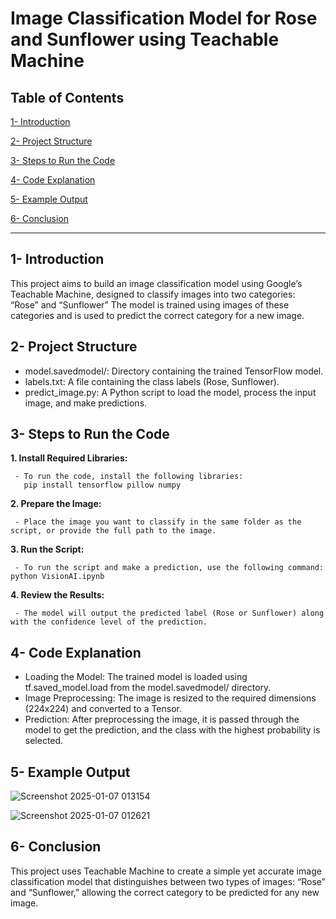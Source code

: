 # Image Classification Model for Rose and Sunflower using Teachable Machine

## Table of Contents 
[1- Introduction](#1--introduction)

[2- Project Structure](#2--project-structure)

[3- Steps to Run the Code](#3--steps-to-run-the-code)

[4- Code Explanation](#4--code-explanation)

[5- Example Output](#5--example-output)

[6- Conclusion](#6--Conclusion)

---
## 1- Introduction
This project aims to build an image classification model using Google’s Teachable Machine, designed to classify images into two categories: “Rose” and “Sunflower” The model is trained using images of these categories and is used to predict the correct category for a new image.

## 2- Project Structure
-	model.savedmodel/: Directory containing the trained TensorFlow model.
-	labels.txt: A file containing the class labels (Rose, Sunflower).
-	predict_image.py: A Python script to load the model, process the input image, and make predictions.

## 3- Steps to Run the Code
**1. Install Required Libraries:**

     - To run the code, install the following libraries: 
       pip install tensorflow pillow numpy
     
**2. Prepare the Image:**

     - Place the image you want to classify in the same folder as the script, or provide the full path to the image.
**3. Run the Script:**

     - To run the script and make a prediction, use the following command: python VisionAI.ipynb
**4.	Review the Results:**

     - The model will output the predicted label (Rose or Sunflower) along with the confidence level of the prediction.

## 4- Code Explanation
- Loading the Model: The trained model is loaded using tf.saved_model.load from the model.savedmodel/ directory.
- Image Preprocessing: The image is resized to the required dimensions (224x224) and converted to a Tensor.
- Prediction: After preprocessing the image, it is passed through the model to get the prediction, and the class with the highest probability is selected.

## 5- Example Output
![Screenshot 2025-01-07 013154](https://github.com/user-attachments/assets/43c1a86d-a510-48fe-97bf-6cd5f54279b7)

![Screenshot 2025-01-07 012621](https://github.com/user-attachments/assets/60b4d530-4962-474b-8599-2e8dba49e6c3)

## 6- Conclusion
This project uses Teachable Machine to create a simple yet accurate image classification model that distinguishes between two types of images: “Rose” and “Sunflower,” allowing the correct category to be predicted for any new image.
